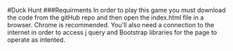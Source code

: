 #Duck Hunt
###Requirments
In order to play this game you must download the code from the gitHub repo and then open the index.html file in a browser. Chrome is recommended. You'll also need a connection to the internet in order to access j
query and Bootstrap libraries for the page to operate as intented.